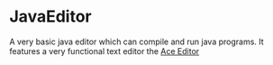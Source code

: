 # JavaEditor
 A very basic java editor which can compile and run java programs. It features a very functional text editor the [Ace Editor](https://ace.c9.io/)
